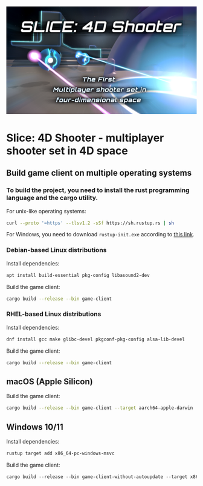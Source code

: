 # [![Slice: 4D Shooter](https://github.com/maffi44/slice-4d-shooter/blob/main/media/slice_4d_shooter_poster.png)](https://slice4d.info)
# Slice: 4D Shooter - multiplayer shooter set in 4D space

## Build game client on multiple operating systems

### To build the project, you need to install the rust programming language and the cargo utility. 

For unix-like operating systems:
```bash
curl --proto '=https' --tlsv1.2 -sSf https://sh.rustup.rs | sh
```

For Windows, you need to download `rustup-init.exe` according to [this link](https://rust-lang.github.io/rustup/installation/other.html).


### Debian-based Linux distributions

Install dependencies:

```bash
apt install build-essential pkg-config libasound2-dev
```

Build the game client:

```bash
cargo build --release --bin game-client
```

### RHEL-based Linux distributions

Install dependencies:

```bash
dnf install gcc make glibc-devel pkgconf-pkg-config alsa-lib-devel
```

Build the game client:

```bash
cargo build --release --bin game-client
```

## macOS (Apple Silicon)

Build the game client:

```bash
cargo build --release --bin game-client --target aarch64-apple-darwin
```

## Windows 10/11

Install dependencies:

```powershell
rustup target add x86_64-pc-windows-msvc
```

Build the game client:

```powershell
cargo build --release --bin game-client-without-autoupdate --target x86_64-pc-windows-msvc
```